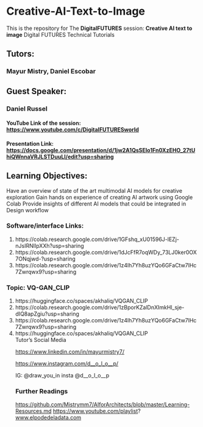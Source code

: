 # Creative-AI-Text-to-Image
This is the repository for The **DigitalFUTURES** session: **Creative AI text to image**
Digital FUTURES Technical Tutorials
 

## Tutors: 
### Mayur Mistry, Daniel Escobar
## Guest Speaker: 
### Daniel Russel


#### YouTube Link of the session: https://www.youtube.com/c/DigitalFUTURESworld
#### Presentation Link: https://docs.google.com/presentation/d/1jw2A1QsSElo1Fn0XzEHO_27tUhiQWnnaVRJLSTDuuLI/edit?usp=sharing


## Learning Objectives: 
Have an overview of state of the art multimodal AI models for creative exploration 
Gain hands on experience of creating AI artwork using Google Colab 
Provide insights of different AI models that could be integrated in Design workflow


### Software/interface Links:
<ol>
 <li>https://colab.research.google.com/drive/1GFshq_xU01596J-lEZj-nJsIRNlIpXXh?usp=sharing</li>
 <li>https://colab.research.google.com/drive/1dJcFfR7oqWDy_73LJ0ker0OX7ONqjwd-?usp=sharing</li>
 <li>https://colab.research.google.com/drive/1z4lh7Yh8uzYQo6GFaCtw7lHc7Zwrqwx9?usp=sharing</li>
</ol>

### Topic: VQ-GAN_CLIP
<ol>
 <li>https://huggingface.co/spaces/akhaliq/VQGAN_CLIP</li>
 <li>https://colab.research.google.com/drive/1zBporKZalDnXImkHl_sje-dIQ8apZgiu?usp=sharing</li>
 <li>https://colab.research.google.com/drive/1z4lh7Yh8uzYQo6GFaCtw7lHc7Zwrqwx9?usp=sharing</li>
 <li>https://huggingface.co/spaces/akhaliq/VQGAN_CLIP</li>
</ol<

### Tutor’s Social Media
https://www.linkedin.com/in/mayurmistry7/
 
https://www.instagram.com/d__o_l_o__p/
 
IG: @draw_you_in insta @d__o_l_o__p


### Further Readings
https://github.com/Mistrymm7/AIforArchitects/blob/master/Learning-Resources.md
https://www.youtube.com/playlist?
www.elpodedeladata.com

